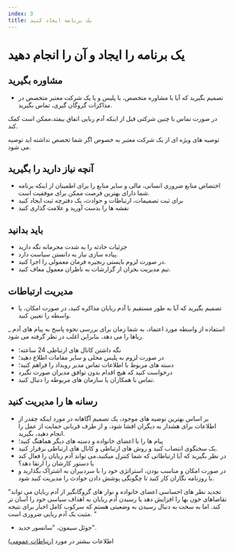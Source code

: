 ```yaml
---
index: 3
title: یک برنامه ایجاد کنید
---
```

# یک برنامه را ایجاد و آن را انجام دهید

## مشاوره بگیرید

*   تصمیم بگیرید که آیا با مشاوره متخصص، یا پلیس و یا یک شرکت معتبر متخصص در مذاکرات گروگان گیری، تماس بگیرید.

در صورت تماس با چنین شرکتی قبل از اینکه آدم ربایی اتفاق بیفتد،ممکن است کمک کند.

توصیه های ویژه ای از یک شرکت معتبر به خصوص اگر شما تخصص نداشته اید توصیه می شود.

## آنچه نیاز دارید را بگیرید

*   اختصاص منابع ضروری انسانی، مالی و سایر منابع را برای اطمینان از اینکه برنامه شما دارای بهترین فرصت ممکن برای موفقیت است.
*   برای ثبت تصمیمات، ارتباطات و حوادث، یک دفترچه ثبت ایجاد کنید
*   نقشه ها را بدست آورید و علامت گذاری کنید

## باید بدانید

*   جزئیات حادثه را به شدت محرمانه نگه دارید
*   پیاده سازی نیاز به دانستن سیاست دارد.
*   در صورت لزوم بایستی زنجیره فرمان معمولی را اجرا کنید.
*   تیم مدیریت بحران از گزارشات به ناظران معمول معاف کنید.

## مدیریت ارتباطات

*   تصمیم بگیرید که آیا به طور مستقیم با آدم ربایان مذاکره کنید، در صورت امکان، یا واسطه را تعیین کنید.

_ استفاده از واسطه مورد اعتماد، به شما زمان برای بررسی نحوه پاسخ به پیام های آدم رباها را می دهد، بنابراین اغلب در نظر گرفته می شود.

*   نگه داشتن کانال های ارتباطی 24 ساعته؛
*   در صورت لزوم به پلیس محلی و سایر مقامات اطلاع دهید؛
*   دسته های مربوط با اطلاعات تماس مدیر رویداد را فراهم کنید؛
*   درخواست کنید که هیچ اقدام بدون توافق مدیران صورت نگیرد
*   تماس با همکاران یا سازمان های مربوطه را دنبال کنید.

## رسانه ها را مدیریت کنید

*   بر اساس بهترین توصیه های موجود، یک تصمیم آگاهانه در مورد اینکه چقدر از اطلاعات برای هشدار به دیگران افشا شود، و از طرف قربانی حمایت از عمل را انجام دهید، بگیرید.
*   پیام ها را با اعضای خانواده و دسته های دیگر هماهنگ کنید؛
*   یک سخنگوی انتصاب کنید و روش های ارتباطی و کانال های ارتباطی برقرار کنید.
*   در نظر بگیرید که آیا ارتباطاتی که شما کنترل میکنید،می تواند آدم ربایان را فعال کند یا دستور کارشان را ارتقا دهد؟
*   در صورت امکان و مناسب بودن، استراتژی خود را با سردبیران به اشتراک بگذارید و با روزنامه نگاران کار کنید تا چگونگی پوشش دادن حوادث را مدیریت کنید شود.

"تجدید نظر های احساسی اعضای خانواده و نوار های گروگانگیر از آدم ربایان می تواند تقاضاهای خون بها را افزایش دهد یا رسیدن آدم ربایان به اهداف سیاسی خود را آسان تر کند. اما به سخت به دنبال رسیدن به وضعیتی هستم که سرکوب کامل اخبار برای نتیجه مثبت یک آدم ربایی ضروری است. "
- جوئل سیمون، "سانسور جدید".

(اطلاعات بیشتر در مورد [ارتباطات عمومی](umbrella://work/public-communications)